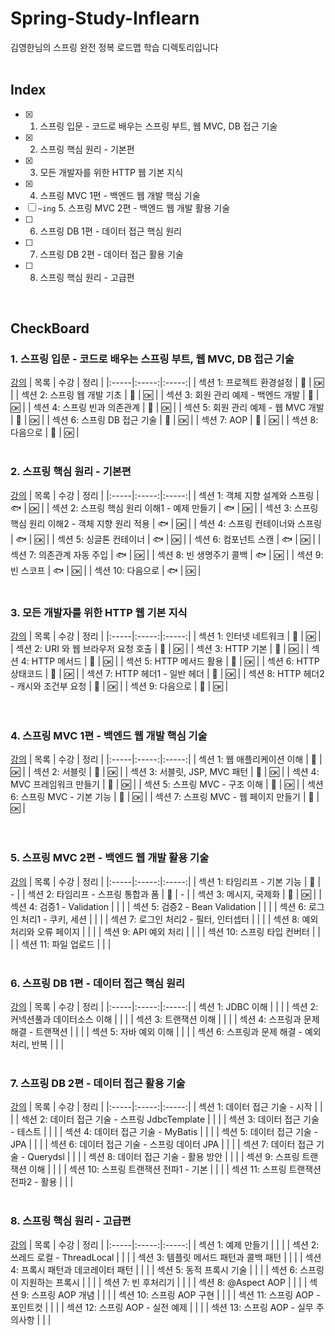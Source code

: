 # Spring-Study-Inflearn
김영한님의 스프링 완전 정복 로드맵 학습 디렉토리입니다
</br>
</br>

## Index
- [x] 1. 스프링 입문 - 코드로 배우는 스프링 부트, 웹 MVC, DB 접근 기술
- [x] 2. 스프링 핵심 원리 - 기본편
- [x] 3. 모든 개발자를 위한 HTTP 웹 기본 지식
- [x] 4. 스프링 MVC 1편 - 백엔드 웹 개발 핵심 기술 
- [ ] `~ing` 5. 스프링 MVC 2편 - 백엔드 웹 개발 활용 기술
- [ ] 6. 스프링 DB 1편 - 데이터 접근 핵심 원리
- [ ] 7. 스프링 DB 2편 - 데이터 접근 활용 기술
- [ ] 8. 스프링 핵심 원리 - 고급편
</br>

## CheckBoard 
   
### 1. 스프링 입문 - 코드로 배우는 스프링 부트, 웹 MVC, DB 접근 기술
[강의](https://www.inflearn.com/course/%EC%8A%A4%ED%94%84%EB%A7%81-%EC%9E%85%EB%AC%B8-%EC%8A%A4%ED%94%84%EB%A7%81%EB%B6%80%ED%8A%B8/dashboard)
| 목록 | 수강 | 정리 |
|:-----|:-----:|:-----:|
| 섹션 1: 프로젝트 환경설정 | 🐳 | 🆗 |
| 섹션 2: 스프링 웹 개발 기초 | 🐳 | 🆗 |
| 섹션 3: 회원 관리 예제 - 백엔드 개발 | 🐳 | 🆗 |
| 섹션 4: 스프링 빈과 의존관계 | 🐳 | 🆗 |
| 섹션 5: 회원 관리 예제 - 웹 MVC 개발 | 🐳 | 🆗 |
| 섹션 6: 스프링 DB 접근 기술 | 🐳 | 🆗 |
| 섹션 7: AOP  | 🐳 | 🆗 |
| 섹션 8: 다음으로 | 🐳 | 🆗 |
</br>
</br>

### 2. 스프링 핵심 원리 - 기본편
[강의](https://www.inflearn.com/course/%EC%8A%A4%ED%94%84%EB%A7%81-%ED%95%B5%EC%8B%AC-%EC%9B%90%EB%A6%AC-%EA%B8%B0%EB%B3%B8%ED%8E%B8)
| 목록 | 수강 | 정리 |
|:-----|:-----:|:-----:|
| 섹션 1: 객체 지향 설계와 스프링 | 🐟 | 🆗 |
| 섹션 2: 스프링 핵심 원리 이해1 - 예제 만들기 | 🐟 | 🆗 |
| 섹션 3: 스프링 핵심 원리 이해2 - 객체 지향 원리 적용 | 🐟 | 🆗 |
| 섹션 4: 스프링 컨테이너와 스프링  | 🐟 | 🆗 |
| 섹션 5: 싱글톤 컨테이너 | 🐟 | 🆗 |
| 섹션 6: 컴포넌트 스캔 | 🐟 | 🆗 |
| 섹션 7: 의존관계 자동 주입 | 🐟 | 🆗 |
| 섹션 8: 빈 생명주기 콜백 | 🐟 | 🆗 |
| 섹션 9: 빈 스코프 | 🐟 | 🆗 |
| 섹션 10: 다음으로 | 🐟 | 🆗 |
</br>
</br>

### 3. 모든 개발자를 위한 HTTP 웹 기본 지식
[강의](https://www.inflearn.com/course/http-%EC%9B%B9-%EB%84%A4%ED%8A%B8%EC%9B%8C%ED%81%AC)
| 목록 | 수강 | 정리 |
|:-----|:-----:|:-----:|
| 섹션 1: 인터넷 네트워크 | 🐨 | 🆗 |
| 섹션 2: URI 와 웹 브라우저 요청 호출 | 🐨 | 🆗 |
| 섹션 3: HTTP 기본 | 🐨 | 🆗 |
| 섹션 4: HTTP 메서드 | 🐨 | 🆗 |
| 섹션 5: HTTP 메서드 활용 | 🐨 | 🆗 |
| 섹션 6: HTTP 상태코드 | 🐨 | 🆗 |
| 섹션 7: HTTP 헤더1 - 일반 헤더 | 🐨 | 🆗 |
| 섹션 8: HTTP 헤더2 - 캐시와 조건부 요청 | 🐨 | 🆗 |
| 섹션 9: 다음으로 | 🐨 | 🆗 |
</br>
</br>
</br>

### 4. 스프링 MVC 1편 - 백엔드 웹 개발 핵심 기술
[강의](https://www.inflearn.com/course/%EC%8A%A4%ED%94%84%EB%A7%81-mvc-1)
| 목록 | 수강 | 정리 |
|:-----|:-----:|:-----:|
| 섹션 1: 웹 애플리케이션 이해 | 🦦 | 🆗 |
| 섹션 2: 서블릿 | 🦦 | 🆗 |
| 섹션 3: 서블릿, JSP, MVC 패턴 | 🦦 | 🆗 |
| 섹션 4: MVC 프레임워크 만들기 | 🦦 | 🆗 |
| 섹션 5: 스프링 MVC - 구조 이해 | 🦦 | 🆗 |
| 섹션 6: 스프링 MVC - 기본 기능 | 🦦 | 🆗 |
| 섹션 7: 스프링 MVC - 웹 페이지 만들기 | 🦦 | 🆗 |
</br>
</br>
</br>

### 5. 스프링 MVC 2편 - 백엔드 웹 개발 활용 기술
[강의](https://www.inflearn.com/course/%EC%8A%A4%ED%94%84%EB%A7%81-mvc-2#curriculum)
| 목록 | 수강 | 정리 |
|:-----|:-----:|:-----:|
| 섹션 1: 타임리프 - 기본 기능 | 🐼 | - |
| 섹션 2: 타임리프 - 스프링 통합과 폼 | 🐼 | - |
| 섹션 3: 메시지, 국제화 | 🐼 | 🆗 |
| 섹션 4: 검증1 - Validation |  |  |
| 섹션 5: 검증2 - Bean Validation |  |  |
| 섹션 6: 로그인 처리1 - 쿠키, 세션 |  |  |
| 섹션 7: 로그인 처리2 - 필터, 인터셉터 |  |  |
| 섹션 8: 예외 처리와 오류 페이지 |  |  |
| 섹션 9: API 예외 처리 |  |  |
| 섹션 10: 스프링 타입 컨버터 |  |  |
| 섹션 11: 파일 업로드 |  |  |
</br>
</br>

### 6. 스프링 DB 1편 - 데이터 접근 핵심 원리
[강의](https://www.inflearn.com/course/%EC%8A%A4%ED%94%84%EB%A7%81-db-1#curriculum)
| 목록 | 수강 | 정리 |
|:-----|:-----:|:-----:|
| 섹션 1: JDBC 이해 |  |  |
| 섹션 2: 커넥션풀과 데이터소스 이해 |  |  |
| 섹션 3: 트랜잭션 이해 |  |  |
| 섹션 4: 스프링과 문제 해결 - 트랜잭션  |  |  |
| 섹션 5: 자바 예외 이해  |  |  |
| 섹션 6: 스프링과 문제 해결 - 예외 처리, 반복 |  |  |
</br>
</br>

### 7. 스프링 DB 2편 - 데이터 접근 활용 기술
[강의](https://www.inflearn.com/course/%EC%8A%A4%ED%94%84%EB%A7%81-db-2)
| 목록 | 수강 | 정리 |
|:-----|:-----:|:-----:|
| 섹션 1: 데이터 접근 기술 - 시작  |  |  |
| 섹션 2: 데이터 접근 기술 - 스프링 JdbcTemplate |  |  |
| 섹션 3: 데이터 접근 기술 - 테스트  |  |  |
| 섹션 4: 데이터 접근 기술 - MyBatis  |  |  |
| 섹션 5: 데이터 접근 기술 - JPA |  |  |
| 섹션 6: 데이터 접근 기술 - 스프링 데이터 JPA |  |  |
| 섹션 7: 데이터 접근 기술 - Querydsl |  |  |
| 섹션 8: 데이터 접근 기술 - 활용 방안  |  |  |
| 섹션 9: 스프링 트랜잭션 이해 |  |  |
| 섹션 10: 스프링 트랜잭션 전파1 - 기본 |  |  |
| 섹션 11: 스프링 트랜잭션 전파2 - 활용 |  |  |
</br>
</br>

### 8. 스프링 핵심 원리 - 고급편
[강의](https://www.inflearn.com/course/%EC%8A%A4%ED%94%84%EB%A7%81-%ED%95%B5%EC%8B%AC-%EC%9B%90%EB%A6%AC-%EA%B3%A0%EA%B8%89%ED%8E%B8#curriculum)
| 목록 | 수강 | 정리 |
|:-----|:-----:|:-----:|
| 섹션 1: 예제 만들기 |  |  |
| 섹션 2: 쓰레드 로컬 - ThreadLocal  |  |  |
| 섹션 3: 템플릿 메서드 패턴과 콜백 패턴 |  |  |
| 섹션 4: 프록시 패턴과 데코레이터 패턴 |  |  |
| 섹션 5: 동적 프록시 기술 |  |  |
| 섹션 6: 스프링이 지원하는 프록시  |  |  |
| 섹션 7: 빈 후처리기  |  |  |
| 섹션 8: @Aspect AOP |  |  |
| 섹션 9: 스프링 AOP 개념  |  |  |
| 섹션 10: 스프링 AOP 구현  |  |  |
| 섹션 11: 스프링 AOP - 포인트컷  |  |  |
| 섹션 12: 스프링 AOP - 실전 예제 |  |  |
| 섹션 13: 스프링 AOP - 실무 주의사항 |  |  |







